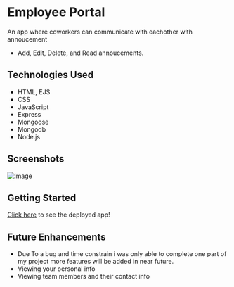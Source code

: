 # Employee Portal
An app where coworkers can communicate with eachother with annoucement
- Add, Edit, Delete, and Read annoucements.

## Technologies Used
- HTML, EJS
- CSS
- JavaScript
- Express
- Mongoose
- Mongodb
- Node.js

## Screenshots
![image](https://i.ibb.co/gTDxDGT/Screen-Shot-2022-09-12-at-8-38-48-AM.png)



## Getting Started

[Click here](https://employeeportal2.herokuapp.com/announcement) to see the deployed app!

## Future Enhancements
- Due To a bug and time constrain i was only able to complete one part of my project more features will be added in near future.
- Viewing your personal info
- Viewing team members and their contact info
